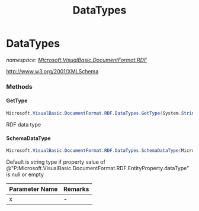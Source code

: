 ﻿---
title: DataTypes
---

# DataTypes
_namespace: [Microsoft.VisualBasic.DocumentFormat.RDF](N-Microsoft.VisualBasic.DocumentFormat.RDF.html)_

http://www.w3.org/2001/XMLSchema



### Methods

#### GetType
```csharp
Microsoft.VisualBasic.DocumentFormat.RDF.DataTypes.GetType(System.String)
```
RDF data type

#### SchemaDataType
```csharp
Microsoft.VisualBasic.DocumentFormat.RDF.DataTypes.SchemaDataType(Microsoft.VisualBasic.DocumentFormat.RDF.EntityProperty)
```
Default is string type if property value of @"P:Microsoft.VisualBasic.DocumentFormat.RDF.EntityProperty.dataType" is null or empty

|Parameter Name|Remarks|
|--------------|-------|
|x|-|



